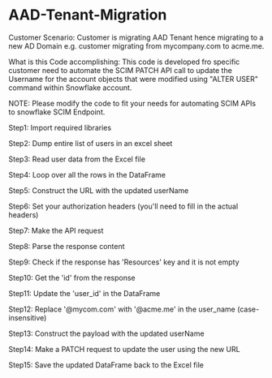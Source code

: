 # AAD-Tenant-Migration
Customer Scenario:
Customer is migrating AAD Tenant hence migrating to a new AD Domain e.g. customer migrating from mycompany.com to acme.me.

What is this Code accomplishing:
This code is developed fro specific customer need to automate the SCIM PATCH API call to update the Username for the account objects that were modified using "ALTER USER" command within Snowflake account.

NOTE: Please modify the code to fit your needs for automating SCIM APIs to snowflake SCIM Endpoint.

Step1: Import required libraries

Step2: Dump entire list of users in an excel sheet

Step3: Read user data from the Excel file

Step4: Loop over all the rows in the DataFrame

Step5: Construct the URL with the updated userName

Step6: Set your authorization headers (you'll need to fill in the actual headers)

Step7: Make the API request

Step8: Parse the response content

Step9: Check if the response has 'Resources' key and it is not empty

Step10: Get the 'id' from the response

Step11: Update the 'user_id' in the DataFrame

Step12: Replace '@mycom.com' with '@acme.me' in the user_name (case-insensitive)

Step13: Construct the payload with the updated userName

Step14: Make a PATCH request to update the user using the new URL

Step15: Save the updated DataFrame back to the Excel file
